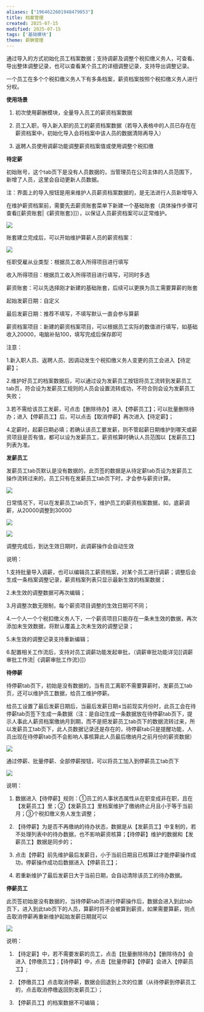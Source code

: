 ```yaml
---
aliases: ["1964622601948479053"]
title: 档案管理
created: 2025-07-15
modified: 2025-07-15
tags: ['基础模块']
theme: 薪酬管理
---
```


通过导入的方式初始化员工档案数据；支持调薪及调整个税扣缴义务人，可查看、导出整体调整记录，也可以查看某个员工的详细调整记录，支持导出调整记录。

一个员工在多个个税扣缴义务人下有多条档案，薪资档案按照个税扣缴义务人进行分权。

**使用场景**

1. 初次使用薪酬模块，全量导入员工的薪资档案数据

2. 员工入职，导入新入职的员工的薪资档案数据（若导入表格中的人员已存在在薪资档案中，初始化导入会将档案中该人员的数据清除再导入）

3. 返聘人员使用调薪功能调整薪资档案值或使用调整个税扣缴

**待定薪**

初始账号，这个tab页下是没有人员数据的，当管理员在公司主体的人员范围下，新增了人员，这里会自动更新人员数据。

注：界面上的导入按钮是用来维护人员薪资档案数据的，是无法进行人员新增导入

在维护薪资档案前，需要先去薪资账套菜单下新建一个基础账套（具体操作步骤可查看[[薪资账套|《薪资账套》]]），以保证人员薪资档案可以正常维护。

![](https://myhelpdoc.oss-cn-heyuan.aliyuncs.com/mdimages/64c3f82435ed4ed1f3e62ce5b00eb32c.jpg)

账套建立完成后，可以开始维护算薪人员的薪资档案：

![](https://myhelpdoc.oss-cn-heyuan.aliyuncs.com/mdimages/558fbda4e1f67426e9f0f75283332704.jpg)

任职受雇从业类型：根据员工收入所得项目进行填写

收入所得项目：根据员工收入所得项目进行填写，可同时多选

薪资账套：可以先选择刚才新建的基础账套，后续可以更换为员工需要算薪的账套

起始发薪日期：自定义

最后发薪日期：推荐不填写，不填写默认一直会参与算薪

薪资档案项目：新建的薪资档案项目，可以根据员工实际的数值进行填写，如基础收入20000，电脑补贴100，填写完成后保存即可

注意：

1.新入职人员、返聘人员、因调动发生个税扣缴义务人变更的员工会进入【待定薪】；

2.维护好员工的档案数据后，可以通过设为发薪员工按钮将员工流转到发薪员工tab页，符合设为发薪员工规则的人员会设置流转成功，不符合则会设为发薪员工失败；

3.若不需给该员工发薪，可点击【删除待办】进入【停薪员工】；可以批量删除待办；进入【停薪员工】后，可以点击【取消停薪】再次进入【待定薪】；

4.定薪时，起薪日期必填；若确认该员工要发薪，则不管起薪日期维护到哪天或薪资项目是否有值，都可以设为发薪员工，薪资核算时确认人员范围以【发薪员工】列表为准。

**发薪员工**

发薪员工tab页默认是没有数据的，此页签的数据是从待定薪tab页设为发薪员工操作流转过来的，员工只有在发薪员工tab页下时，才会参与薪资计算。

![](https://myhelpdoc.oss-cn-heyuan.aliyuncs.com/mdimages/7b56fcc9f87995a91d344df0c712357c.jpg)

日常情况下，可以在发薪员工tab页下，维护员工的薪资档案数据，如，底薪调薪，从20000调整到30000

![](https://myhelpdoc.oss-cn-heyuan.aliyuncs.com/mdimages/6e04c34f5d7f4540256e44cdb9ff8e94.jpg)

![](https://myhelpdoc.oss-cn-heyuan.aliyuncs.com/mdimages/392a1c20ae5a4a7d1bad77160aa99b59.jpg)

调整完成后，到达生效日期时，此调薪操作会自动生效

说明：

1.支持批量导入调薪，也可以编辑员工薪资档案，对某个员工进行调薪；调整后会生成一条档案调整记录，薪资档案列表只显示最新生效的档案数据；

2.未生效的调整数据可再次编辑；

3.月调整次数无限制，每个薪资项目调整的生效日期可不同；

4.一个人一个个税扣缴义务人下，一个薪资项目只能存在一条未生效的数据，再次添加未生效数据，将默认覆盖上次未生效的调整记录；

5.未生效的调整记录支持重新编辑；

6.配置相关工作流后，支持对员工调薪功能发起审批，（调薪审批功能详见[[调薪审批工作流|《调薪审批工作流》]]）

**待停薪**

待停薪tab页下，初始是没有数据的，当有员工离职不需要算薪时，发薪员工tab页，还可以维护员工数据，给员工维护停薪。

给员工设置了最后发薪日期后，当最后发薪日期≤当前现实月份时，此员工会在待停薪tab页签下生成一条数据（注：是自动生成一条数据放在待停薪tab页下，提示人事此人薪资档案缴纳月到期，而不是把发薪员工tab页下的数据流转过来，所以发薪员工tab页下，此人员数据记录还是存在的，待停薪tab只是提醒功能，人员出现在待停薪tab页不会影响人事核算此人员最后缴纳月之前月份的薪资数据）

![](https://myhelpdoc.oss-cn-heyuan.aliyuncs.com/mdimages/3ddbc7a28dcc291ff1d1e30b683a2d66.jpg)

通过停薪、批量停薪、全部停薪按钮，可以将员工加入到停薪员工tab页下

![](https://myhelpdoc.oss-cn-heyuan.aliyuncs.com/mdimages/8d306625d7c2d89b1f7e63490dfbe5e8.jpg)

说明：

1. 数据进入【待停薪】规则：①员工的人事状态属性从在职变成非在职，且在【发薪员工】里；②【发薪员工】里档案维护了缴纳终止月且小于等于当前月；③个税扣缴义务人发生调整；

2. 【待停薪】为是否不再缴纳的待办状态，数据是从【发薪员工】中复制的，若不处理列表中的待办数据，也不影响薪资核算；【待停薪】维护的数据和【发薪员工】数据是同步的；

3. 点击【停薪】前先维护最后发薪日，小于当前日期且已核算过才能停薪操作成功，停薪操作成功后数据进入【停薪员工】；

4. 若重新维护了最后发薪日大于当前日期，会自动清除该员工的待办数据。

**停薪员工**

此页签初始是没有数据的，当待停薪tab页进行停薪操作后，数据会进入到此tab页下，进入到此tab页下的人员，算薪时将不会被算到薪资，如果需要算薪，则点击取消停薪再重新维护起始发薪日期就可以

![](https://myhelpdoc.oss-cn-heyuan.aliyuncs.com/mdimages/330134f1e691abb0299ab3e7a753754e.jpg)

说明：

1. 【待定薪】中，若不需要发薪的员工，点击【批量删除待办】【删除待办】会进入【停缴员工】；【待停薪】中，点击【批量停薪】【停薪】会进入【停薪员工】;

2. 【停缴员工】点击取消停薪，数据会回退到上次的位置（从待停薪到停薪员工的，点击取消停缴返回到发薪员工）；

3. 【停薪员工】的档案数据不可编辑；

